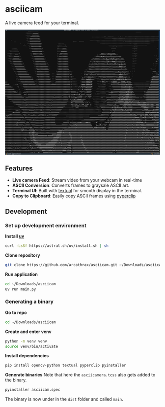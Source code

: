 # asciicam

A live camera feed for your terminal.

![Screenshot of asciicam](./asciicam.png)

## Features
- **Live camera Feed**: Stream video from your webcam in real-time
- **ASCII Conversion**: Converts frames to graysale ASCII art.
- **Terminal UI**: Built with [textual](https://textual.textualize.io/) for smooth display in the terminal.
- **Copy to Clipboard**: Easily copy ASCII frames using [pyperclip](https://pypi.org/project/pyperclip/)

## Development
### Set up development environment

**Install [uv](https://docs.astral.sh/uv/guides/install-python/)**
```bash
curl -LsSf https://astral.sh/uv/install.sh | sh
```

**Clone repository**
```bash
git clone https://github.com/arcathrax/asciicam.git ~/Downloads/asciicam
```

**Run application**
```bash
cd ~/Downloads/asciicam
uv run main.py
```

### Generating a binary

**Go to repo**
```bash
cd ~/Downloads/asciicam
```

**Create and enter venv**
```bash
python -m venv venv
source venv/bin/activate
```

**Install dependencies**
```bash
pip install opencv-python textual pyperclip pyinstaller 
```

**Generate binaries**
Note that here the `asciicamera.tcss` also gets added to the binary.
```bash
pyinstaller asciicam.spec
```

The binary is now under in the `dist` folder and called `main`.
